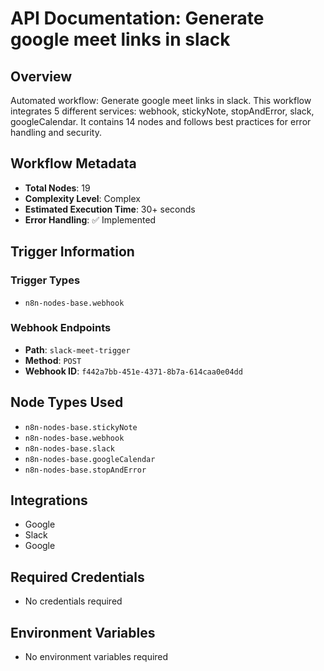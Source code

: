 # API Documentation: Generate google meet links in slack

## Overview
Automated workflow: Generate google meet links in slack. This workflow integrates 5 different services: webhook, stickyNote, stopAndError, slack, googleCalendar. It contains 14 nodes and follows best practices for error handling and security.

## Workflow Metadata
- **Total Nodes**: 19
- **Complexity Level**: Complex
- **Estimated Execution Time**: 30+ seconds
- **Error Handling**: ✅ Implemented

## Trigger Information
### Trigger Types
- `n8n-nodes-base.webhook`

### Webhook Endpoints
- **Path**: `slack-meet-trigger`
- **Method**: `POST`
- **Webhook ID**: `f442a7bb-451e-4371-8b7a-614caa0e04dd`


## Node Types Used
- `n8n-nodes-base.stickyNote`
- `n8n-nodes-base.webhook`
- `n8n-nodes-base.slack`
- `n8n-nodes-base.googleCalendar`
- `n8n-nodes-base.stopAndError`

## Integrations
- Google
- Slack
- Google

## Required Credentials
- No credentials required

## Environment Variables
- No environment variables required
